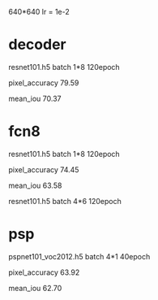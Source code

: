 640*640
lr = 1e-2

# decoder
resnet101.h5 batch 1*8  120epoch

pixel_accuracy       79.59
 
mean_iou             70.37

# fcn8
resnet101.h5 batch 1*8 120epoch

pixel_accuracy       74.45 

mean_iou             63.58

resnet101.h5 batch 4*6 120epoch


# psp
pspnet101_voc2012.h5 batch 4*1 40epoch

pixel_accuracy       63.92 

mean_iou             62.70
